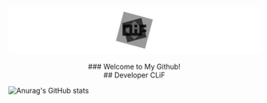 ![Banner](Images/CLiF_Banner.png)
   
<center> ### Welcome to My Github! </center>
<center> ## Developer CLiF </center>
   
![Anurag's GitHub stats](https://github-readme-stats.vercel.app/api?username=CLiF-1593&show_icons=true&theme=dark)